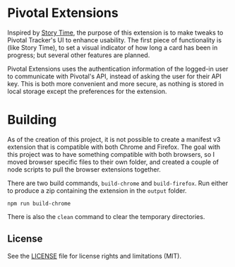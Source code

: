# Pivotal Extensions

Inspired by [Story Time](https://github.com/bertrandmoulard/story_time/tree/master), the purpose of this extension is to make tweaks to Pivotal Tracker's UI to enhance usability. The first piece of functionality is (like Story Time), to set a visual indicator of how long a card has been in progress; but several other features are planned.

Pivotal Extensions uses the authentication information of the logged-in user to communicate with Pivotal's API, instead of asking the user for their API key. This is both more convenient and more secure, as nothing is stored in local storage except the preferences for the extension.

# Building

As of the creation of this project, it is not possible to create a manifest v3 extension that is compatible with both Chrome and Firefox. The goal with this project was to have something compatible with both browsers, so I moved browser specific files to their own folder, and created a couple of node scripts to pull the browser extensions together.

There are two build commands, `build-chrome` and `build-firefox`. Run either to produce a zip containing the extension in the `output` folder. 

```
npm run build-chrome
```

There is also the `clean` command to clear the temporary directories.

## License

See the [LICENSE](LICENSE.md) file for license rights and limitations (MIT).
